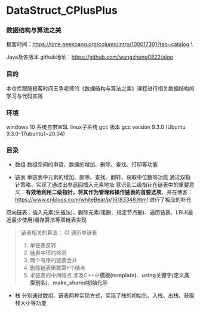 # DataStruct_CPlusPlus

### 数据结构与算法之美

极客时间：https://time.geekbang.org/column/intro/100017301?tab=catalog \

Java及各版本 github地址：https://github.com/wangzheng0822/algo

### 目的
本仓库跟随极客时间王争老师的《数据结构与算法之美》课程进行相关数据结构的学习与代码实践

### 环境
windows 10 系统自带WSL linux子系统
gcc 版本 gcc version 9.3.0 (Ubuntu 9.3.0-17ubuntu1~20.04)

### 目录
* 数组
数组空间的申请、数据的增加、删除、查找、打印等功能

* 链表
单链表中元素的增加、删除、查找、翻转、获取中位数等功能
通过双指针策略，实现了通过出参返回插入元素地址
意识到二级指针在链表中的重要意义：**有效地利用二级指针，将其作为管理和操作链表的首要选项**，并在博客：https://www.cnblogs.com/whiteBear/p/16183348.html 进行了相应的补充

 双向链表：插入元素(头插法)、删除元素(尾删、指定节点删)、遍历链表、LRU(最近最少使用)缓存算法等双链表实现
>链表相关的算法：
>0) 遍历单链表
>1) 单链表反转
>2) 链表中环的检测
>3) 两个有序的链表合并
>4) 删除链表倒数第n个结点
>5) 求链表的中间结点
>涉及C++中**模板(template)**、**using关键字(定义类型别名)**、**make_shared初始化**等

* 栈
分别通过数组、链表两种实现方式，实现了栈的初始化、入栈、出栈、获取栈大小等功能